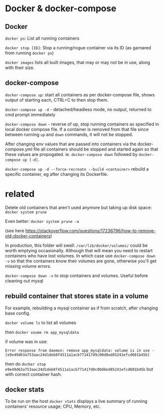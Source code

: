 # Docker & docker-compose

## Docker

`docker ps`: List all running containers

`docker stop [ID]`: Stop a running/rogue container via its ID (as garnared from running `docker ps`)

`docker images` lists all built images, that may or may not be in use, along with their size.

## docker-compose

`docker-compose up`: start all containers as per docker-compose file, shows output of starting each, CTRL+C to then stop them.

`docker-compose up -d` - detached/headless mode, no output, returned to cmd prompt immediately

`docker-compose down` - reverse of up, stop running containers as specified in local docker compose file. If a container is removed from that file since between running `up` and `down` commands, it will not be stopped.

After changing env values that are passed into containers via the docker-compose.yml file all containers should be stopped and started again so that these values are propogated. ie. `docker-compose down` followed by `docker-compose up [-d]`.

`docker-compose up -d --force-recreate --build <container>` rebuild a specific container, eg after changing its Dockerfile.

# related

Delete old containers that aren't used anymore but taking up disk space: `docker system prune`

Even better: `docker system prune -a`

(see here https://stackoverflow.com/questions/17236796/how-to-remove-old-docker-containers)

In production, this folder will swell: `/var/lib/docker/volumes/` could be worth emptying occasionally. Although that will mean you need to restart containers who have lost volumes. In which case use `docker-compose down -v` so that the containers know their volumes are gone, otherwise you'll get missing volume errors.

`docker-compose down -v` to stop containers and volumes. Useful before cleaning out mysql

## rebuild container that stores state in a volume

For example, rebuilding a mysql container as if from scratch, after changing base config.

`docker volume ls` to list all volumes

then `docker voume rm app_mysqldata`

if volume was in use:

```
Error response from daemon: remove app_mysqldata: volume is in use - [e9e49d63a753aac24d1deb8f4511a1acb771417d9c00d8ed85241efcd601b45b]
```

then do `docker stop e9e49d63a753aac24d1deb8f4511a1acb771417d9c00d8ed85241efcd601b45b` but with correct container hash.

## docker stats

To be run on the host `docker stats` displays a live summary of running containers' resource usage; CPU, Memory, etc.
